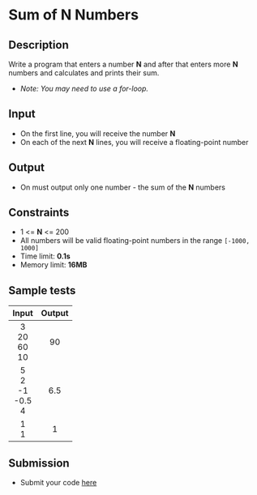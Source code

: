 # Sum of N Numbers

## Description
Write a program that enters a number **N** and after that enters more **N** numbers and calculates and prints their sum.
  -  _Note: You may need to use a for-loop._

## Input
- On the first line, you will receive the number **N**
- On each of the next **N** lines, you will receive a floating-point number

## Output
- On must output only one number - the sum of the **N** numbers

## Constraints
- 1 <= **N** <= 200
- All numbers will be valid floating-point numbers in the range `[-1000, 1000]`
- Time limit: **0.1s**
- Memory limit: **16MB**

## Sample tests

|               Input              |     Output     |
|:--------------------------------:|:--------------:|
| 3<br/>20<br/>60<br/>10           | 90             |
| 5 <br/>2 <br/>-1 <br/>-0.5<br/>4 | 6.5            |
| 1 <br/>1                         | 1              |

## Submission
- Submit your code [here](http://bgcoder.com/Contests/Compete/Index/311#7)
